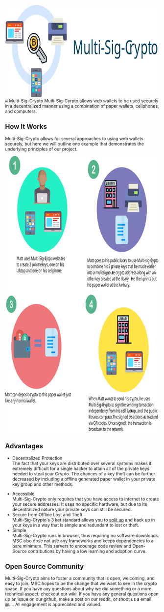 <a href="http://www.multisigcrypto.com">
  <img src="readMeArt/art/banner.svg" width="100%" height="300">
</a>
# Multi-Sig-Crypto
Mutli-Sig-Cyrpto allows web wallets to be used securely in a decentralized manner using a combination of paper wallets, cellphones, and computers. 

## How It Works
Multi-Sig-Crypto allows for several approaches to using web wallets securely, but here we will outline one example that demonstrates the underlying principles of our project. 

<img src="readMeArt/art/howInfo1.svg" width="100%" height="900">

## Advantages
- Decentralized Protection      
	The fact that your keys are distributed over several systems makes it extremely difficult for a single hacker to attain all of the private keys needed to steal your Crypto. The chances of a key theft can be further decreased by including a offline generated paper wallet in your private key group and other methods.
* Accessible 	   	   
	Multi-Sig-Crypto only requires that you have access to internet to create your secure addresses. It uses no specific hardware, but due to its decentralized nature your private keys can still be secured. 
* Secure from Offline Lost and Theft      
	Multi-Sig-Crypto's 3 ket standard allows you to [split up](https://en.wikipedia.org/wiki/Secret_sharing) and back up in your keys in a way that is simple and redundant to lost or theft. 
* Simple     
	Multi-Sig-Crypto runs in browser, thus requiring no software downloads. MSC also dose not use any frameworks and keeps dependencies  to a bare minimum. This servers to encourage code review and Open-Source contributions by having a low learning and adoption curve. 
	
## Open Source Community 
Multi-Sig-Crypto aims to foster a community that is open, welcoming, and easy to join. MSC hopes to be the change that we want to see in the crypto space. If you have any questions about why we did something or a more technical aspect, checkout our wiki.
If you have any general questions open up an issue on our github, make a post on our reddit, or shoot us a email @.... All engagement is appreciated and valued.
